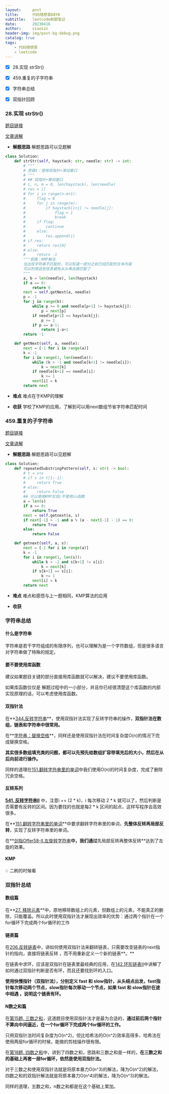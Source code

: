 ```yaml
---
layout:     post
title:      代码随想录DAY8
subtitle:   leetcode刷题笔记
date:       20230416
author:     xiaoxin
header-img: img/post-bg-debug.png
catalog: true
tags:
    - 代码随想录
    - leetcode
---
```


- [x] 28.实现 strStr()
- [x] 459.重复的子字符串
- [x] 字符串总结
- [x] 双指针回顾


### 28.实现 strStr()

[题目链接](https://leetcode.cn/problems/find-the-index-of-the-first-occurrence-in-a-string/)

[文章讲解](https://programmercarl.com/0028.%E5%AE%9E%E7%8E%B0strStr.html)

- **解题思路**
	解题思路可以见题解

```python
class Solution:
    def strStr(self, haystack: str, needle: str) -> int:
        # """
        # 思路1：使用双指针+滑动窗口
        # """
        # ## 双指针+移动窗口
        # i, n, m = 0, len(haystack), len(needle)
        # res = []
        # for i in range(n-m+1):
        #     flag = 0
        #     for j in range(m):
        #         if haystack[i+j] != needle[j]:
        #             flag = 1
        #             break
        #     if flag:
        #         continue
        #     else:
        #         res.append(i)
        # if res:
        #     return res[0]
        # else:
        #     return -1
        """思路：KMP解法
        当出现字符串不匹配时，可以知道一部分之前已经匹配的文本内容
        可以利用这些信息避免从头再去做匹配了
        """
        a, b = len(needle), len(haystack)
        if a == 0:
            return 0
        next = self.getNext(a, needle)
        p = -1
        for j in range(b):
            while p >= 0 and needle[p+1] != haystack[j]:
                p = next[p]
            if needle[p+1] == haystack[j]:
                p += 1
            if p == a-1:
                return j-a+1
        return -1

    def getNext(self, a, needle):
        next = [-1 for i in range(a)]
        k = -1
        for i in range(1, len(needle)):
            while (k > -1 and needle[k+1] != needle[i]):
                k = next[k]
            if needle[k+1] == needle[i]:
                k += 1
            next[i] = k
        return next
```

- **难点**
	难点在于KMP的理解

- **收获**
	学校了KMP的应用，了解到可以用next数组节省字符串匹配时间

### 459.重复的子字符串

[题目链接](https://leetcode.cn/problems/repeated-substring-pattern/)

[文章讲解](https://programmercarl.com/0459.%E9%87%8D%E5%A4%8D%E7%9A%84%E5%AD%90%E5%AD%97%E7%AC%A6%E4%B8%B2.html)

- **解题思路**
	解题思路可以见题解

```python
class Solution:
    def repeatedSubstringPattern(self, s: str) -> bool:
        # t = s+s
        # if s in t[1:-1]:
        #     return True
        # else:
        #     return False
        ## 可以使用KMP实现/不使用in函数
        a = len(s)
        if a == 0:
            return True
        next = self.getnext(a, s)
        if next[-1] > -1 and a % (a - next[-1] - 1) == 0:
            return True
        else:
            return False

    def getnext(self, a, s):
        next = [-1 for i in range(a)]
        k = -1
        for i in range(1, len(s)):
            while k > -1 and s[k+1] != s[i]:
                k = next[k]
            if s[k+1] == s[i]:
                k += 1
            next[i] = k
        return next
```

- **难点**
	难点和感悟与上一题相同，KMP算法的应用

- **收获**

### 字符串总结

#### 什么是字符串

字符串是若干字符组成的有限序列，也可以理解为是一个字符数组，但是很多语言对字符串做了特殊的规定。

#### 要不要使用库函数

建议如果题目关键的部分直接用库函数就可以解决，建议不要使用库函数。

如果库函数仅仅是 解题过程中的一小部分，并且你已经很清楚这个库函数的内部实现原理的话，可以考虑使用库函数。

#### 双指针法

在**[344.反转字符串](https://www.notion.so/Day-8-0aaad15eaa72462fb2264fba17de1499)**，使用双指针法实现了反转字符串的操作，**双指针法在数组，链表和字符串中很常用。**

在**[字符串：替换空格](https://www.notion.so/Day-8-0aaad15eaa72462fb2264fba17de1499)**，同样还是使用双指针法在时间复杂度O(n)的情况下完成替换空格。

**其实很多数组填充类的问题，都可以先预先给数组扩容带填充后的大小，然后在从后向前进行操作。**

同样的道理在[151.翻转字符串里的单词](https://www.notion.so/Day-8-0aaad15eaa72462fb2264fba17de1499)中我们使用O(n)的时间复杂度，完成了删除冗余空格。

#### 反转系列

**[541. 反转字符串II](https://www.notion.so/Day-8-0aaad15eaa72462fb2264fba17de1499)** 中，注意i += (2 * k)，i 每次移动 2 * k 就可以了，然后判断是否需要有反转的区间。因为要找的也就是每2 * k 区间的起点，这样写程序会高效很多。

在**[151.翻转字符串里的单词](https://www.notion.so/Day-8-0aaad15eaa72462fb2264fba17de1499)**中要求翻转字符串里的单词，**先整体反转再局部反转**，实现了反转字符串里的单词。

在**[剑指Offer58-II.左旋转字符串](https://www.notion.so/Day-8-0aaad15eaa72462fb2264fba17de1499)**中，我们通过**先局部反转再整体反转**达到了左旋的效果。

#### KMP

<aside>
💡 二刷的时候看

</aside>

### 双指针总结

#### 数组篇

在**[27. 移除元素](https://www.notion.so/Day-1-b1f1f797dbea4d4280ceadc4781701db)**中，原地移除数组上的元素，但数组上的元素，不能真正的删除，只能覆盖。所以此时使用双指针法才展现出效率的优势：通过两个指针在一个for循环下完成两个for循环的工作

#### 链表篇

在[206.反转链表](https://www.notion.so/Day-3-863c6e12719044cb9ae658dd34fb9529)中，讲如何使用双指针法来翻转链表，只需要改变链表的next指针的指向，直接将链表反转 ，而不用重新定义一个新的链表**。**

在链表中求环，应该是双指针在链表里最经典的应用，在[142.环形链表II](https://www.notion.so/Day-4-a3602bc0283d4452b670d1749ace3e86)中讲解了如何通过双指针判断是否有环，而且还要找到环的入口。

**使用快慢指针（双指针法），分别定义 fast 和 slow指针，从头结点出发，fast指针每次移动两个节点，slow指针每次移动一个节点，如果 fast 和 slow指针在途中相遇 ，说明这个链表有环。**

#### N数之和篇

在[第15题. 三数之和](https://www.notion.so/Day-7-9864000e9bd540c2a809d7d1c7731971)，这道题目使用双指针法才是最为合适的，**通过前后两个指针不算向中间逼近，在一个for循环下完成两个for循环的工作。**

只用双指针法时间复杂度为O(n^2)，但比哈希法的O(n^2)效率高得多，哈希法在使用两层for循环的时候，能做的剪枝操作很有限。

在[第18题. 四数之和](https://www.notion.so/Day-7-9864000e9bd540c2a809d7d1c7731971)中，讲到了四数之和，思路和三数之和是一样的，**在三数之和的基础上再套一层for循环，依然是使用双指针法。**

对于三数之和使用双指针法就是将原本暴力O(n^3)的解法，降为O(n^2)的解法，四数之和的双指针解法就是将原本暴力O(n^4)的解法，降为O(n^3)的解法。

同样的道理，五数之和，n数之和都是在这个基础上累加。


